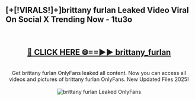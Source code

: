 <h2>[+[!VIRALS!]+]brittany furlan Leaked Video Viral On Social X Trending Now - 1tu3o</h2>
<br>
<div align="center">
<h2><a href="https://libra.edu.pl?brittany_furlan" rel="nofollow">🔴 CLICK HERE 🌐==►► brittany_furlan</a></h2>
<br>
Get brittany furlan OnlyFans leaked all content. Now you can access all videos and pictures of brittany furlan OnlyFans. New Updated Files 2025!
<br>
<br>
<a href="https://libra.edu.pl?brittany_furlan" rel="nofollow" data-target="animated-image.originalLink"><img src="https://i.ibb.co.com/WyWwxjT/player-gif2.gif" alt="brittany furlan Leaked OnlyFans" style="max-width: 100%; display: inline-block;" data-target="animated-image.originalImage"></a>
</div>
<br>